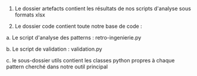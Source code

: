 1) Le dossier artefacts contient les résultats de nos scripts d'analyse sous formats xlsx
   
2) Le dossier code contient toute notre base de code :

a. Le script d'analyse des patterns  : retro-ingenierie.py

b. Le script de validation : validation.py

c. le sous-dossier utils contient les classes python propres à chaque pattern cherché dans notre outil principal
